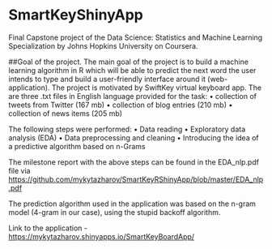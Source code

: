 # SmartKeyShinyApp
Final Capstone project of the Data Science: Statistics and Machine Learning Specialization by Johns Hopkins University on Coursera.

##Goal of the project.
The main goal of the project is to build a machine learning algorithm in R which will be able to predict the next word the user intends to type and build a user-friendly interface around it (web-application). The project is motivated by SwiftKey virtual keyboard app.
The are three .txt files in English language provided for the task:
• collection of tweets from Twitter (167 mb) 
• collection of blog entries (210 mb)
• collection of news items (205 mb)

The following steps were performed:
• Data reading
• Exploratory data analysis (EDA)
• Data preprocessing and cleaning
• Introducing the idea of a predictive algorithm based on n-Grams

The milestone report with the above steps can be found in the EDA_nlp.pdf file via https://github.com/mykytazharov/SmartKeyRShinyApp/blob/master/EDA_nlp.pdf 

The prediction algorithm used in the application was based on the n-gram model (4-gram in our case), using the stupid backoff algorithm.

Link to the application - https://mykytazharov.shinyapps.io/SmartKeyBoardApp/
